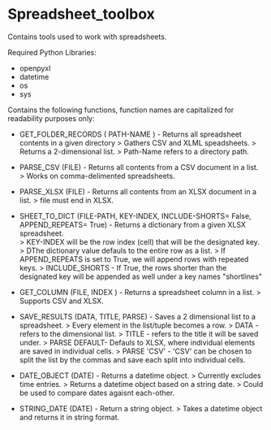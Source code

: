 # Spreadsheet_toolbox
Contains tools used to work with spreadsheets.

Required Python Libraries: 
  * openpyxl
  * datetime
  * os
  * sys

Contains the following functions, function names are capitalized for readability purposes only: 
   
  * GET_FOLDER_RECORDS ( PATH-NAME ) - Returns all spreadsheet contents in a given directory
          > Gathers CSV and XLML speadsheets.
          > Returns a 2-dimensional list.
          > Path-Name refers to a directory path.

  * PARSE_CSV (FILE) - Returns all contents from a CSV document in a list.
          > Works on comma-delimented spreadsheets.
  
  * PARSE_XLSX (FILE) - Returns all contents from an XLSX document in a list.
          > file must end in XLSX.
  
  * SHEET_TO_DICT (FILE-PATH, KEY-INDEX, INCLUDE-SHORTS= False, APPEND_REPEATS= True) - Returns a dictionary from a given XLSX spreadsheet.    
          > KEY-INDEX will be the row index (cell) that will be the designated key.
          > DThe dictionary value defauls to the entire row as a list.
          > If APPEND_REPEATS is set to True, we will append rows with repeated keys.
          > INCLUDE_SHORTS - If True, the rows shorter than the designated key will be appended as well under a key names "shortlines"
  
  * GET_COLUMN (FILE, INDEX ) - Returns a spreadsheet column in a list.
          > Supports CSV and XLSX.          
  
  * SAVE_RESULTS (DATA, TITLE, PARSE) - Saves a 2 dimensional list to a spreadsheet.
         > Every element in the list/tuple becomes a row. 
         > DATA - refers to the dimensional list.
         > TITLE - refers to the title it will be saved under.
         > PARSE DEFAULT- Defauls to XLSX, where individual elements are saved in individual cells.
         > PARSE 'CSV' - 'CSV' can be chosen to split the list by the commas and save each split into individual cells.
  
  * DATE_OBJECT (DATE) -  Returns a datetime object.
          > Currently excludes time entries.
          > Returns a datetime object based on a string date.
          > Could be used to compare dates agaisnt each-other.
           
  * STRING_DATE (DATE) - Return a string object.
          > Takes a datetime object and returns it in string format. 
